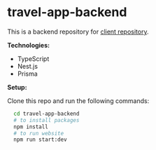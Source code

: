# travel-app-backend

This is a backend repository for [client repository](https://github.com/rolling-scopes-school/tasks/blob/master/tasks/react/travel-app.md).

**Technologies:**
- TypeScript
- Nest.js
- Prisma

**Setup:**

Clone this repo and run the following commands:
```bash
  cd travel-app-backend
  # to install packages
  npm install
  # to run website
  npm run start:dev
```
